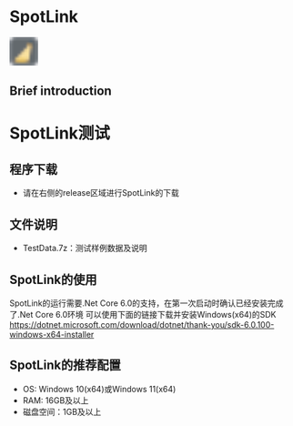 # SpotLink
<img src="https://github.com/DICP1810/SpotLink/blob/main/SpotLink_icon.png" width="50" />

## Brief introduction

# SpotLink测试

## 程序下载
- 请在右侧的release区域进行SpotLink的下载

## 文件说明
-  TestData.7z：测试样例数据及说明

## SpotLink的使用
SpotLink的运行需要.Net Core 6.0的支持，在第一次启动时确认已经安装完成了.Net Core 6.0环境
可以使用下面的链接下载并安装Windows(x64)的SDK
https://dotnet.microsoft.com/download/dotnet/thank-you/sdk-6.0.100-windows-x64-installer

## SpotLink的推荐配置
- OS: Windows 10(x64)或Windows 11(x64)
- RAM: 16GB及以上
- 磁盘空间：1GB及以上

